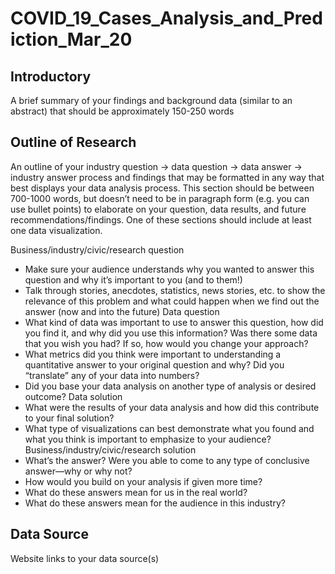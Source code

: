 # COVID_19_Cases_Analysis_and_Prediction_Mar_20
## Introductory
A brief summary of your findings and background data (similar to an abstract) that should be approximately 150-250 words

## Outline of Research
An outline of your industry question → data question → data answer → industry answer process and findings that may be formatted in any way that best displays your data analysis process. This section should be between 700-1000 words, but doesn’t need to be in paragraph form (e.g. you can use bullet points) to elaborate on your question, data results, and future recommendations/findings. One of these sections should include at least one data visualization.

Business/industry/civic/research question
* Make sure your audience understands why you wanted to answer this question and why it’s important to you (and to them!)
* Talk through stories, anecdotes, statistics, news stories, etc. to show the relevance of this problem and what could happen when we find out the answer (now and into the future)
Data question
* What kind of data was important to use to answer this question, how did you find it, and why did you use this information? Was there some data that you wish you had? If so, how would you change your approach?
* What metrics did you think were important to understanding a quantitative answer to your original question and why? Did you “translate” any of your data into numbers?
* Did you base your data analysis on another type of analysis or desired outcome?
Data solution
* What were the results of your data analysis and how did this contribute to your final solution?
* What type of visualizations can best demonstrate what you found and what you think is important to emphasize to your audience?
Business/industry/civic/research solution
* What’s the answer? Were you able to come to any type of conclusive answer—why or why not?
* How would you build on your analysis if given more time?
* What do these answers mean for us in the real world?
* What do these answers mean for the audience in this industry?


## Data Source
Website links to your data source(s)
